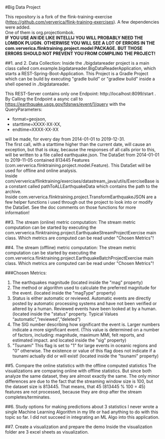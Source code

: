 #Big Data Project

This repository is a fork of the flink-training-exercise (https://github.com/ververica/flink-training-exercises).
A few dependencies were added.  
One of them is org.projectlombok.  
**IF YOU USE AN IDE LIKE INTELLIJ YOU WILL PROBABLY NEED THE LOMBOK PLUGIN.**
**OTHERWISE YOU WILL SEE A LOT OF ERRORS IN THE com.ververica.flinktraining.project.model PACKAGE.**
**BUT THOSE ERRORS SHOULD NOT PREVENT YOU FROM COMPILING THE PROJECT!**

##1. and 2. Data Collection:
Inside the ./bigdatareader project is a main class called com.example.bigdatareader.BigDataReaderApplication, which starts a REST-Spring-Boot-Application.
This Project is a Gradle Project which can be build by executing "gradle build" or "gradlew build" inside a shell opened in ./bigdatareader.

This REST-Server contains only one Endpoint: http://localhost:8099/start .
By Calling the Endpoint a async call to https://earthquake.usgs.gov/fdsnws/event/1/query 
with the QueryParameters:

- format=geojson, 
- starttime=XXXX-XX-XX, 
- endtime=XXXX-XX-XX

will be made, for every day from 2014-01-01 to 2019-12-31.  
The first call, with a starttime higher than the current date, will cause an exception, 
but that is okay, because the responses of all calls prior to this, will be written to a file called earthquake.json.
The DataSet from 2014-01-01 to 2019-11-05 contained 813445 Features (com.ververica.flinktraining.project.model.Feature).
This DataSet will be used for offline and online analysis.  
Inside com/ververica/flinktraining/exercises/datastream_java/utils/ExerciseBase is a constant called pathToALLEarthquakeData which contains the path to the archive.  
Inside com.ververica.flinktraining.project.TransformEarthquakeJSON are a few helper functions i used through out the project to look into or modify the DataSet.
See the doc comments on those functions for more information!

##3. The stream (online) metric computation:
The stream metric computation can be started by executing the com.ververica.flinktraining.project.EarthquakeStreamProjectExercise main class.
Which metrics are computed can be read under "Chosen Metrics"!

##4. The stream (offline) metric computation:
The stream metric computation can be started by executing the com.ververica.flinktraining.project.EarthquakeBatchProjectExercise main class.
Which metrics are computed can be read under "Chosen Metrics"!

###Chosen Metrics:

1. The earthquakes magnitude (located inside the "mag" property)
2. The method or algorithm used to calculate the preferred magnitude for the event. (located inside the "magType" property)
3. Status is either automatic or reviewed. Automatic events are directly posted by automatic processing systems and have not been verified or altered by a human. Reviewed events have been looked at by a human. (located inside the "status" property. Typical Values “automatic”,“reviewed”,“deleted”)
4. The SIG number describing how significant the event is. Larger numbers indicate a more significant event. (This value is determined on a number of factors, including: magnitude, maximum MMI, felt reports, and estimated impact. and located inside the "sig" property)
5. "Tsunami" This flag is set to "1" for large events in oceanic regions and "0" otherwise. The existence or value of this flag does not indicate if a tsunami actually did or will exist! (located inside the "tsunami" property)


##5. Compare the online statistics with the offline computed statistics
The visualizations are comparing online with offline statistics. 
But since both analyze the same dataset, they are almost exactly the same.
The only minor differences are due to the fact that the streaming window size is 100, but the dataset size is 813445.
That means, that 45 (813445 % 100 = 45) features are not processed, because they are drop after the stream completes/terminates.

##6. Study options for making predictions about 3 statistics
I never wrote a single Machine Learning Algorithm in my life or had anything to do with this topic so far.
I did not succeed in integrating an ML Algo into this application.

##7. Create a visualization and prepare the demo
Inside the visualization folder are 3 excel sheets as visualization.
